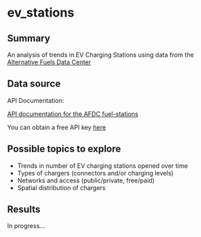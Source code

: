 # ev_stations

## Summary

An analysis of trends in EV Charging Stations using data from the [Alternative Fuels Data Center](https://developer.nrel.gov/docs/transportation/alt-fuel-stations-v1/)

## Data source

API Documentation:

[API documentation for the AFDC fuel-stations](https://developer.nrel.gov/docs/transportation/alt-fuel-stations-v1/all/#station-count-record-fields)

You can obtain a free API key [here](https://developer.nrel.gov/signup/)

## Possible topics to explore
- Trends in number of EV charging stations opened over time
- Types of chargers (connectors and/or charging levels)
- Networks and access (public/private, free/paid)
- Spatial distribution of chargers

## Results

In progress...